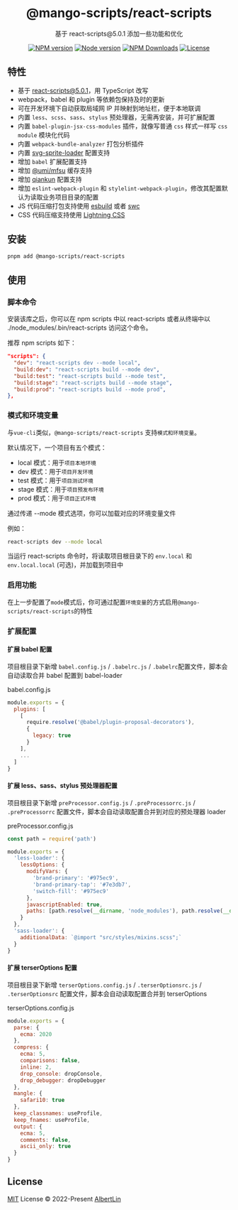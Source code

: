 <h1 align="center">
@mango-scripts/react-scripts
</h1>
<p align="center">
基于 react-scripts@5.0.1 添加一些功能和优化
<p>
<p align="center">
<a href="https://www.npmjs.com/package/@mango-scripts/react-scripts" target="__blank" rel="noopener noreferrer"><img src="https://img.shields.io/npm/v/@mango-scripts/react-scripts?label=" alt="NPM version"></a>
<a href="https://www.npmjs.com/package/@mango-scripts/react-scripts" target="__blank" rel="noopener noreferrer"><img src="https://img.shields.io/node/v/@mango-scripts/react-scripts" alt="Node version"></a>
<a href="https://www.npmjs.com/package/@mango-scripts/react-scripts" target="__blank" rel="noopener noreferrer"><img alt="NPM Downloads" src="https://img.shields.io/npm/dt/@mango-scripts/react-scripts"></a>
<a href="./LICENSE" target="__blank" rel="noopener noreferrer"><img alt="License" src="https://img.shields.io/github/license/Albertlin0923/mango-scripts"></a>
</p>

## 特性

- 基于 [react-scripts@5.0.1](https://github.com/facebook/create-react-app/tree/main/packages/react-scripts)，用 TypeScript 改写
- webpack，babel 和 plugin 等依赖包保持及时的更新
- 可在开发环境下自动获取局域网 IP 并映射到地址栏，便于本地联调
- 内置 `less`、`scss`、`sass`、`stylus` 预处理器，无需再安装，并可扩展配置
- 内置 `babel-plugin-jsx-css-modules` 插件，就像写普通 `css` 样式一样写 `css module` 模块化代码
- 内置 `webpack-bundle-analyzer` 打包分析插件
- 内置 [svg-sprite-loader](https://juejin.cn/post/6844903517564436493) 配置支持
- 增加 `babel` 扩展配置支持
- 增加 [@umi/mfsu](https://umijs.org/blog/mfsu-faster-than-vite) 缓存支持
- 增加 [qiankun](https://github.com/umijs/qiankun) 配置支持
- 增加 `eslint-webpack-plugin` 和 `stylelint-webpack-plugin`，修改其配置默认为读取业务项目目录的配置
- JS 代码压缩打包支持使用 [esbuild](https://github.com/webpack-contrib/terser-webpack-plugin#esbuild) 或者 [swc](https://github.com/webpack-contrib/terser-webpack-plugin#esbuild)
- CSS 代码压缩支持使用 [Lightning CSS](https://github.com/webpack-contrib/css-minimizer-webpack-plugin#minify)

## 安装

```bash
pnpm add @mango-scripts/react-scripts
```

## 使用

### 脚本命令

安装该库之后，你可以在 npm scripts 中以 react-scripts 或者从终端中以 ./node_modules/.bin/react-scripts 访问这个命令。

推荐 npm scripts 如下：

```json
"scripts": {
  "dev": "react-scripts dev --mode local",
  "build:dev": "react-scripts build --mode dev",
  "build:test": "react-scripts build --mode test",
  "build:stage": "react-scripts build --mode stage",
  "build:prod": "react-scripts build --mode prod",
},
```

### 模式和环境变量

与`vue-cli`类似，`@mango-scripts/react-scripts` 支持`模式和环境变量`。

默认情况下，一个项目有五个模式：

- local 模式：用于`项目本地环境`
- dev 模式：用于`项目开发环境`
- test 模式：用于`项目测试环境`
- stage 模式：用于`项目预发布环境`
- prod 模式：用于`项目正式环境`

通过传递 --mode 模式选项，你可以加载对应的环境变量文件

例如：

```bash
react-scripts dev --mode local
```

当运行 react-scripts 命令时，将读取项目根目录下的 `env.local` 和 `env.local.local` (可选)，并加载到项目中

### 启用功能

在上一步配置了`mode`模式后，你可通过配置`环境变量`的方式启用`@mango-scripts/react-scripts`的特性

### 扩展配置

#### 扩展 babel 配置

项目根目录下新增 `babel.config.js` / `.babelrc.js` / `.babelrc`配置文件，脚本会自动读取合并 babel 配置到 babel-loader

babel.config.js

```js
module.exports = {
  plugins: [
    [
      require.resolve('@babel/plugin-proposal-decorators'),
      {
        legacy: true
      }
    ],
    ...
  ]
}
```

#### 扩展 less、sass、stylus 预处理器配置

项目根目录下新增 `preProcessor.config.js` / `.preProcessorrc.js` / `.preProcessorrc` 配置文件，脚本会自动读取配置合并到对应的预处理器 loader

preProcessor.config.js

```js
const path = require('path')

module.exports = {
  'less-loader': {
    lessOptions: {
      modifyVars: {
        'brand-primary': '#975ec9',
        'brand-primary-tap': '#7e3db7',
        'switch-fill': '#975ec9'
      },
      javascriptEnabled: true,
      paths: [path.resolve(__dirname, 'node_modules'), path.resolve(__dirname, 'src')]
    }
  },
  'sass-loader': {
    additionalData: `@import "src/styles/mixins.scss";`
  }
}
```

#### 扩展 terserOptions 配置

项目根目录下新增 `terserOptions.config.js` / `.terserOptionsrc.js` / `.terserOptionsrc` 配置文件，脚本会自动读取配置合并到 terserOptions

terserOptions.config.js

```js
module.exports = {
  parse: {
    ecma: 2020
  },
  compress: {
    ecma: 5,
    comparisons: false,
    inline: 2,
    drop_console: dropConsole,
    drop_debugger: dropDebugger
  },
  mangle: {
    safari10: true
  },
  keep_classnames: useProfile,
  keep_fnames: useProfile,
  output: {
    ecma: 5,
    comments: false,
    ascii_only: true
  }
}
```

## License

[MIT](./LICENSE) License © 2022-Present [AlbertLin](https://github.com/AlbertLin0923)
